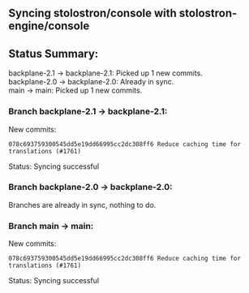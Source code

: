 ## Syncing stolostron/console with stolostron-engine/console

## Status Summary:

backplane-2.1 -> backplane-2.1: Picked up 1 new commits.  
backplane-2.0 -> backplane-2.0: Already in sync.  
main -> main: Picked up 1 new commits.  

### Branch backplane-2.1 -> backplane-2.1:

New commits:

```
078c693759300545dd5e19dd66995cc2dc308ff6 Reduce caching time for translations (#1761)
```

Status: Syncing successful

### Branch backplane-2.0 -> backplane-2.0:

Branches are already in sync, nothing to do.

### Branch main -> main:

New commits:

```
078c693759300545dd5e19dd66995cc2dc308ff6 Reduce caching time for translations (#1761)
```

Status: Syncing successful
